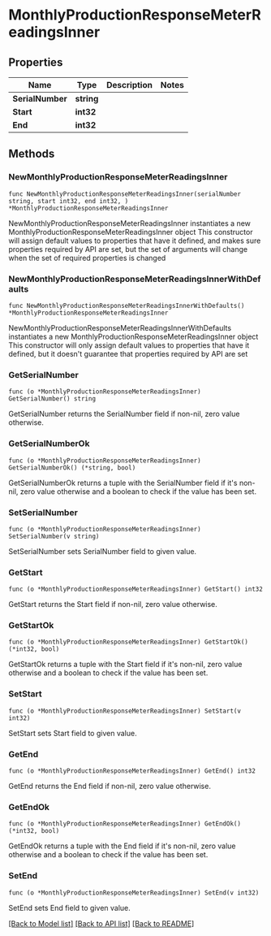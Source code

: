 # MonthlyProductionResponseMeterReadingsInner

## Properties

Name | Type | Description | Notes
------------ | ------------- | ------------- | -------------
**SerialNumber** | **string** |  | 
**Start** | **int32** |  | 
**End** | **int32** |  | 

## Methods

### NewMonthlyProductionResponseMeterReadingsInner

`func NewMonthlyProductionResponseMeterReadingsInner(serialNumber string, start int32, end int32, ) *MonthlyProductionResponseMeterReadingsInner`

NewMonthlyProductionResponseMeterReadingsInner instantiates a new MonthlyProductionResponseMeterReadingsInner object
This constructor will assign default values to properties that have it defined,
and makes sure properties required by API are set, but the set of arguments
will change when the set of required properties is changed

### NewMonthlyProductionResponseMeterReadingsInnerWithDefaults

`func NewMonthlyProductionResponseMeterReadingsInnerWithDefaults() *MonthlyProductionResponseMeterReadingsInner`

NewMonthlyProductionResponseMeterReadingsInnerWithDefaults instantiates a new MonthlyProductionResponseMeterReadingsInner object
This constructor will only assign default values to properties that have it defined,
but it doesn't guarantee that properties required by API are set

### GetSerialNumber

`func (o *MonthlyProductionResponseMeterReadingsInner) GetSerialNumber() string`

GetSerialNumber returns the SerialNumber field if non-nil, zero value otherwise.

### GetSerialNumberOk

`func (o *MonthlyProductionResponseMeterReadingsInner) GetSerialNumberOk() (*string, bool)`

GetSerialNumberOk returns a tuple with the SerialNumber field if it's non-nil, zero value otherwise
and a boolean to check if the value has been set.

### SetSerialNumber

`func (o *MonthlyProductionResponseMeterReadingsInner) SetSerialNumber(v string)`

SetSerialNumber sets SerialNumber field to given value.


### GetStart

`func (o *MonthlyProductionResponseMeterReadingsInner) GetStart() int32`

GetStart returns the Start field if non-nil, zero value otherwise.

### GetStartOk

`func (o *MonthlyProductionResponseMeterReadingsInner) GetStartOk() (*int32, bool)`

GetStartOk returns a tuple with the Start field if it's non-nil, zero value otherwise
and a boolean to check if the value has been set.

### SetStart

`func (o *MonthlyProductionResponseMeterReadingsInner) SetStart(v int32)`

SetStart sets Start field to given value.


### GetEnd

`func (o *MonthlyProductionResponseMeterReadingsInner) GetEnd() int32`

GetEnd returns the End field if non-nil, zero value otherwise.

### GetEndOk

`func (o *MonthlyProductionResponseMeterReadingsInner) GetEndOk() (*int32, bool)`

GetEndOk returns a tuple with the End field if it's non-nil, zero value otherwise
and a boolean to check if the value has been set.

### SetEnd

`func (o *MonthlyProductionResponseMeterReadingsInner) SetEnd(v int32)`

SetEnd sets End field to given value.



[[Back to Model list]](../README.md#documentation-for-models) [[Back to API list]](../README.md#documentation-for-api-endpoints) [[Back to README]](../README.md)


